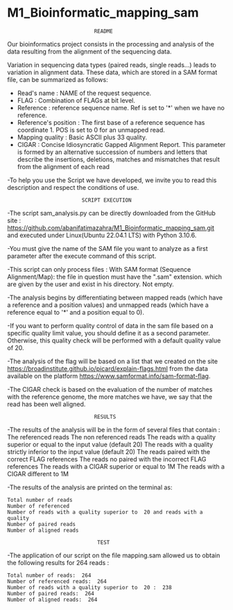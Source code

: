 # M1_Bioinformatic_mapping_sam
							
								README 

Our bioinformatics project consists in the processing and analysis of the data resulting from the alignment of the sequencing data.

Variation in sequencing data types (paired reads, single reads...) leads to variation in alignment data. These data, which are stored in a SAM format file, can be summarized as follows:

* Read's name : NAME of the request sequence.
* FLAG : Combination of FLAGs at bit level.
* Reference : reference sequence name. Ref is set to '*' when we have no reference.
* Reference's position : The first base of a reference sequence has coordinate 1. POS is set to 0 for an unmapped read.
* Mapping quality : Basic ASCII plus 33 quality.
* CIGAR : Concise Idiosyncratic Gapped Alignment Report. This parameter is formed by an alternative succession of numbers and 	letters that describe the insertions, deletions, matches and mismatches that result from the alignment of each read

-To help you use the Script we have developed, we invite you to read this description and respect the conditions of use.

							SCRIPT EXECUTION

-The script sam_analysis.py can be directly downloaded from the GitHub site : https://github.com/abanifatimazahra/M1_Bioinformatic_mapping_sam.git and executed under Linux(Ubuntu 22.04.1 LTS) with Python 3.10.6.

-You must give the name of the SAM file you want to analyze as a first parameter after the execute command of this script.

-This script can only process files :
	With SAM format (Sequence Alignment/Map): the file in question must have the ".sam" extension.
	which are given by the user and exist in his directory.
	Not empty.

-The analysis begins by differentiating between mapped reads (which have a reference and a position values) and unmapped reads (which have a reference equal to '*' and a position equal to 0).

-If you want to perform quality control of data in the sam file based on a specific quality limit value, you should define it as a second parameter.
Otherwise, this quality check will be performed with a default quality value of 20.

-The analysis of the flag will be based on a list that we created on the site https://broadinstitute.github.io/picard/explain-flags.html from the data available on the platform https://www.samformat.info/sam-format-flag.

-The CIGAR check is based on the evaluation of the number of matches with the reference genome, the more matches we have, we say that the read has been well aligned.

								RESULTS

-The results of the analysis will be in the form of several files that contain :
	The referenced reads
	The non referenced reads
	The reads with a quality superior or equal to the input value (default 20)
	The reads with a quality strictly inferior to the input value (default 20)
	The reads paired with the correct FLAG references
	The reads no paired with the incorrect FLAG references
	The reads with a CIGAR superior or equal to 1M
	The reads with a CIGAR different to 1M
	
-The results of the analysis are printed on the terminal as:
```
Total number of reads
Number of referenced
Number of reads with a quality superior to  20 and reads with a quality 
Number of paired reads
Number of aligned reads
```


								 TEST
								
-The application of our script on the file mapping.sam allowed us to obtain the following results for 264 reads :
```
Total number of reads:  264
Number of referenced reads:  264
Number of reads with a quality superior to  20 :  238
Number of paired reads:  264
Number of aligned reads:  264
```
